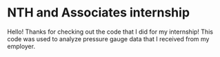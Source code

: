 # NTH and Associates internship
Hello! Thanks for checking out the code that I did for my internship!
This code was used to analyze pressure gauge data that I received from my employer.
